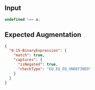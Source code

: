
## Input
```javascript input
undefined !== a;
```

## Expected Augmentation
```json expected augmentations
{
  "0-15-BinaryExpression": {
    "match": true,
    "captures": {
      "isNegated": true,
      "checkType": "EQ_EQ_EQ_UNDEFINED"
    }
  }
}
```